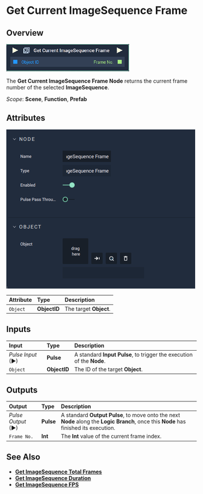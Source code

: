 # Get Current ImageSequence Frame

## Overview

![The Get Current ImageSequence Frame Node.](../../../.gitbook/assets/node-get-current-imagesequence-frame.png)

The **Get Current ImageSequence Frame Node** returns the current frame number of the selected **ImageSequence**.

*Scope*: **Scene**, **Function**, **Prefab**

## Attributes

![The Get Current ImageSequence Frame Node Attributes.](../../../.gitbook/assets/node-get-current-imagesequence-frame-attr.png)

| Attribute | Type | Description |
| :--- | :--- | :--- |
| `Object` | **ObjectID** | The target **Object**. |

## Inputs

| Input | Type | Description |
| :--- | :--- | :--- |
| _Pulse Input_ \(►\) | **Pulse** | A standard **Input Pulse**, to trigger the execution of the **Node**. |
| `Object` | **ObjectID** | The ID of the target **Object**. |

## Outputs

| Output | Type | Description |
| :--- | :--- | :--- |
| _Pulse Output_ \(►\) | **Pulse** | A standard **Output Pulse**, to move onto the next **Node** along the **Logic Branch**, once this **Node** has finished its execution. |
| `Frame No.` | **Int** | The **Int** value of the current frame index. |

## See Also

* [**Get ImageSequence Total Frames**](getimagesequencetotalframes.md)
* [**Get ImageSequence Duration**](getimagesequenceduration.md)
* [**Get ImageSequence FPS**](getimagesequencefps.md)

